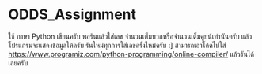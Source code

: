 # ODDS_Assignment
ใช้ ภาษา Python เขียนครับ พอรันแล้วใส่เลข จำนวนเต็มบวกหรือจำนวนเต็มศูยน์เท่านันครับ แล้วโปรแกรมจะแสดงข้อมูลให้ครับ
รันใหม่ทุกการใส่เลขครั้งใหม่ครับ :] สามารถเอาโค้ดไปใส่ https://www.programiz.com/python-programming/online-compiler/ แล้วรันได้เลยครับ
